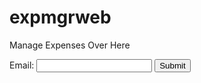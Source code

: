 # expmgrweb
Manage Expenses Over Here


<!DOCTYPE html>
<html>
<head>
<script type="text/javascript">

///^[^@]+@[a-zA-Z0-9._-]+\\.+[a-z._-]+$/;
///^\w+([\.-]?\w+)*@\w+([\.-]?\w+)*(\.\w{2,3})+$/;
///^[a-zA-Z0-9!@#\$%\^\&*\)\(+=._-]{6,}$/;

function validateForm() {
    var x = document.getElementById("emailId").value;
	alert('coming inside-->'+x);

	var mailformat = /^[a-zA-Z0-9!@#\$%\^\&*\)\(+=._-]{6,}$/;
	if(x.match(mailformat)){
		alert('Valid Email');
	}else{
		alert('In Valid Email');
	}	
	
	
}



</script>
</head>

<body>
<form name="myForm">
Email: <input type="text" name="email" id="emailId">
<input type="button" value="Submit" onClick="validateForm();">
</form>
</body>

</html>
